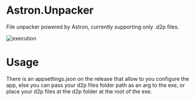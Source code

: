 # Astron.Unpacker
File unpacker powered by Astron, currently supporting only .d2p files.

![execution](https://i.imgur.com/6ksg03J.gif)

# Usage

There is an appsettings.json on the release that allow to you configure the app, else you can pass your d2p files folder path as an arg to the exe, or place your d2p files at the d2p folder at the root  of the exe.

